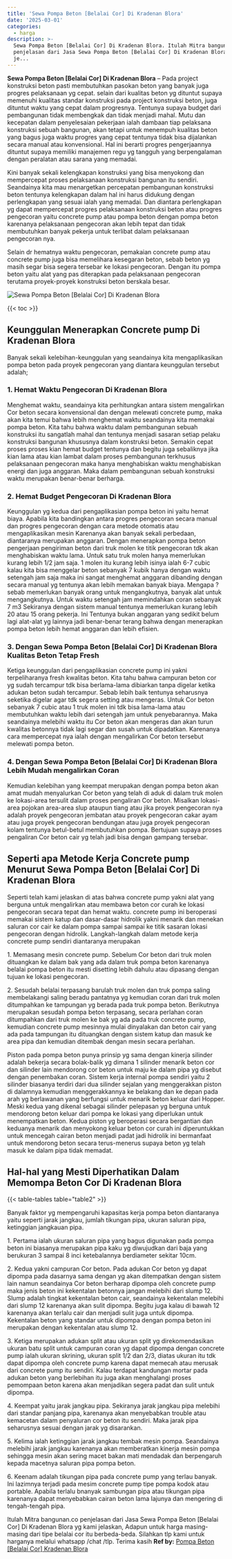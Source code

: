 ```yaml
---
title: 'Sewa Pompa Beton [Belalai Cor] Di Kradenan Blora'
date: '2025-03-01'
categories:
  - harga
description: >-
  Sewa Pompa Beton [Belalai Cor] Di Kradenan Blora. Itulah Mitra bangunan.co
  penjelasan dari Jasa Sewa Pompa Beton [Belalai Cor] Di Kradenan Blora yg kami
  je...
---
```


**Sewa Pompa Beton \[Belalai Cor\] Di Kradenan Blora** – Pada project konstruksi beton pasti membutuhkan pasokan beton yang banyak juga progres pelaksanaan yg cepat. selain dari kualitas beton yg dituntut supaya memenuhi kualitas standar konstruksi pada project konstruksi beton, juga dituntut waktu yang cepat dalam progresnya. Tentunya supaya budget dari pembangunan tidak membengkak dan tidak menjadi mahal. Mutu dan kecepatan dalam penyelesaian pekerjaan ialah dambaan tiap pelaksana konstruksi sebuah bangunan, akan tetapi untuk menempuh kualitas beton yang bagus juga waktu progres yang cepat tentunya tidak bisa dijalankan secara manual atau konvensional. Hal ini berarti progres pengerjaannya dituntut supaya memiliki manajemen regu yg tangguh yang berpengalaman dengan peralatan atau sarana yang memadai.

Kini banyak sekali kelengkapan konstruksi yang bisa menyokong dan mempercepat proses pelaksanaan konstruksi bangunan itu sendiri. Seandainya kita mau menargetkan percepatan pembangunan konstruksi beton tentunya kelengkapan dalam hal ini harus didukung dengan perlengkapan yang sesuai ialah yang memadai. Dan diantara perlengkapan yg dapat mempercepat progres pelaksanaan konstruksi beton atau progres pengecoran yaitu concrete pump atau pompa beton dengan pompa beton karenanya pelaksanaan pengecoran akan lebih tepat dan tidak membutuhkan banyak pekerja untuk terlibat dalam pelaksanaan pengecoran nya.

Selain dr hematnya waktu pengecoran, pemakaian concrete pump atau concrete pump juga bisa memelihara kesegaran beton, sebab beton yg masih segar bisa segera tersebar ke lokasi pengecoran. Dengan itu pompa beton yaitu alat yang pas diterapkan pada pelaksanaan pengecoran terutama proyek-proyek konstruksi beton berskala besar.

![Sewa Pompa Beton [Belalai Cor] Di Kradenan Blora](/images/sewa-concrete-pump-10.png)

{{< toc >}}

## Keunggulan Menerapkan Concrete pump Di Kradenan Blora

Banyak sekali kelebihan-keunggulan yang seandainya kita mengaplikasikan pompa beton pada proyek pengecoran yang diantara keunggulan tersebut adalah;

### 1\. Hemat Waktu Pengecoran Di Kradenan Blora

Menghemat waktu, seandainya kita perhitungkan antara sistem mengalirkan Cor beton secara konvensional dan dengan melewati concrete pump, maka akan kita temui bahwa lebih menghemat waktu seandainya kita memakai pompa beton. Kita tahu bahwa waktu dalam pembangunan sebuah konstruksi itu sangatlah mahal dan tentunya menjadi sasaran setiap pelaku konstruksi bangunan khususnya dalam konstruksi beton. Semakin cepat proses proses kian hemat budget tentunya dan begitu juga sebaliknya jika kian lama atau kian lambat dalam proses pembangunan terkhusus pelaksanaan pengecoran maka hanya menghabiskan waktu menghabiskan energi dan juga anggaran. Maka dalam pembangunan sebuah konstruksi waktu merupakan benar-benar berharga.

### 2\. Hemat Budget Pengecoran Di Kradenan Blora

Keunggulan yg kedua dari pengaplikasian pompa beton ini yaitu hemat biaya. Apabila kita bandingkan antara progres pengecoran secara manual dan progres pengecoran dengan cara metode otomatis atau mengaplikasikan mesin Karenanya akan banyak sekali perbedaan, diantaranya merupakan anggaran. Dengan menerapkan pompa beton pengerjaan pengiriman beton dari truk molen ke titik pengecoran tdk akan menghabiskan waktu lama. Untuk satu truk molen hanya memerlukan kurang lebih 1/2 jam saja. 1 molen itu kurang lebih isinya ialah 6-7 cubic kalau kita bisa menggelar beton sebanyak 7 kubik hanya dengan waktu setengah jam saja maka ini sangat menghemat anggaran dibanding dengan secara manual yg tentunya akan lebih memakan banyak biaya. Mengapa ? sebab memerlukan banyak orang untuk mengangkutnya, banyak alat untuk mengangkutnya. Untuk waktu setengah jam memindahkan coran sebanyak 7 m3 Sekiranya dengan sistem manual tentunya memerlukan kurang lebih 20 atau 15 orang pekerja. Ini Tentunya bukan anggaran yang sedikit belum lagi alat-alat yg lainnya jadi benar-benar terang bahwa dengan menerapkan pompa beton lebih hemat anggaran dan lebih efisien.

### 3\. Dengan Sewa Pompa Beton \[Belalai Cor\] Di Kradenan Blora Kualitas Beton Tetap Fresh

Ketiga keunggulan dari pengaplikasian concrete pump ini yakni terpeliharanya fresh kwalitas beton. Kita tahu bahwa campuran beton cor yg sudah tercampur tdk bisa berlama-lama dibiarkan tanpa digelar ketika adukan beton sudah tercampur. Sebab lebih baik tentunya seharusnya seketika digelar agar tdk segera setting atau mengeras. Untuk Cor beton sebanyak 7 cubic atau 1 truk molen ini tdk bisa lama-lama atau membutuhkan waktu lebih dari setengah jam untuk penyebarannya. Maka seandainya melebihi waktu itu Cor beton akan mengeras dan akan turun kwalitas betonnya tidak lagi segar dan susah untuk dipadatkan. Karenanya cara mempercepat nya ialah dengan mengalirkan Cor beton tersebut melewati pompa beton.

### 4\. Dengan Sewa Pompa Beton \[Belalai Cor\] Di Kradenan Blora Lebih Mudah mengalirkan Coran

Kemudian kelebihan yang keempat merupakan dengan pompa beton akan amat mudah menyalurkan Cor beton yang telah di aduk di dalam truk molen ke lokasi-area tersulit dalam proses pengaliran Cor beton. Misalkan lokasi-area pojokan area-area slup ataupun tiang atau jika proyek pengecoran nya adalah proyek pengecoran jembatan atau proyek pengecoran cakar ayam atau juga proyek pengecoran bendungan atau juga proyek pengecoran kolam tentunya betul-betul membutuhkan pompa. Bertujuan supaya proses pengaliran Cor beton cair yg telah jadi bisa dengan gampang tersebar.

## Seperti apa Metode Kerja Concrete pump Menurut Sewa Pompa Beton \[Belalai Cor\] Di Kradenan Blora

Seperti telah kami jelaskan di atas bahwa concrete pump yakni alat yang berguna untuk mengalirkan atau membawa beton cor curah ke lokasi pengecoran secara tepat dan hemat waktu. concrete pump ini beroperasi memakai sistem katup dan dasar-dasar hidrolik yakni menarik dan menekan saluran cor cair ke dalam pompa sampai sampai ke titik sasaran lokasi pengecoran dengan hidrolik. Langkah-langkah dalam metode kerja concrete pump sendiri diantaranya merupakan

1\. Memasang mesin concrete pump. Sebelum Cor beton dari truk molen dituangkan ke dalam bak yang ada dalam truk pompa beton karenanya belalai pompa beton itu mesti disetting lebih dahulu atau dipasang dengan tujuan ke lokasi pengecoran.

2\. Sesudah belalai terpasang barulah truk molen dan truk pompa saling membelakangi saling beradu pantatnya yg kemudian coran dari truk molen ditumpahkan ke tampungan yg berada pada truk pompa beton. Berikutnya merupakan sesudah pompa beton terpasang, secara perlahan coran ditumpahkan dari truk molen ke bak yg ada pada truk concrete pump, kemudian concrete pump mesinnya mulai dinyalakan dan beton cair yang ada pada tampungan itu dituangkan dengan sistem katup dan masuk ke area pipa dan kemudian ditembak dengan mesin secara perlahan.

Piston pada pompa beton punya prinsip yg sama dengan kinerja silinder adalah bekerja secara bolak-balik yg dimana 1 silinder menarik beton cor dan silinder lain mendorong cor beton untuk maju ke dalam pipa yg disebut dengan penembakan coran. Sistem kerja internal pompa sendiri yaitu 2 silinder biasanya terdiri dari dua silinder sejalan yang menggerakkan piston di dalamnya kemudian menggerakkannya ke belakang dan ke depan pada arah yg berlawanan yang berfungsi untuk menarik beton keluar dari Hopper. Meski kedua yang dikenal sebagai silinder pelepasan yg berguna untuk mendorong beton keluar dari pompa ke lokasi yang diperlukan untuk menempatkan beton. Kedua piston yg beroperasi secara bergantian dan keduanya menarik dan menyokong keluar beton cor curah ini diperuntukkan untuk mencegah cairan beton menjadi padat jadi hidrolik ini bermanfaat untuk mendorong beton secara terus-menerus supaya beton yg telah masuk ke dalam pipa tidak memadat.

## Hal-hal yang Mesti Diperhatikan Dalam Memompa Beton Cor Di Kradenan Blora

{{< table-tables table="table2" >}}

Banyak faktor yg mempengaruhi kapasitas kerja pompa beton diantaranya yaitu seperti jarak jangkau, jumlah tikungan pipa, ukuran saluran pipa, ketinggian jangkauan pipa.

1\. Pertama ialah ukuran saluran pipa yang bagus digunakan pada pompa beton ini biasanya merupakan pipa kaku yg diwujudkan dari baja yang berukuran 3 sampai 8 inci ketebalannya berdiameter sekitar 10cm.

2\. Kedua yakni campuran Cor beton. Pada adukan Cor beton yg dapat dipompa pada dasarnya sama dengan yg akan ditempatkan dengan sistem lain namun seandainya Cor beton berharap dipompa oleh concrete pump maka jenis beton ini kekentalan betonnya jangan melebihi dari slump 12. Slump adalah tingkat kekentalan beton cair, seandainya kekentalan melebihi dari slump 12 karenanya akan sulit dipompa. Begitu juga kalau di bawah 12 karenanya akan terlalu cair dan menjadi sulit juga untuk dipompa. Kekentalan beton yang standar untuk dipompa dengan pompa beton ini merupakan dengan kekentalan atau slump 12.

3\. Ketiga merupakan adukan split atau ukuran split yg direkomendasikan ukuran batu split untuk campuran coran yg dapat dipompa dengan concrete pump ialah ukuran skrining, ukuran split 1/2 dan 2/3, diatas ukuran itu tdk dapat dipompa oleh concrete pump karena dapat memecah atau merusak dari concrete pump itu sendiri. Kalau terdapat kandungan mortar pada adukan beton yang berlebihan itu juga akan menghalangi proses pemompaan beton karena akan menjadikan segera padat dan sulit untuk dipompa.

4\. Keempat yaitu jarak jangkau pipa. Sekiranya jarak jangkau pipa melebihi dari standar panjang pipa, karenanya akan menyebabkan trouble atau kemacetan dalam penyaluran cor beton itu sendiri. Maka jarak pipa seharusnya sesuai dengan jarak yg disarankan.

5\. Kelima ialah ketinggian jarak jangkau tembak mesin pompa. Seandainya melebihi jarak jangkau karenanya akan memberatkan kinerja mesin pompa sehingga mesin akan sering macet bakan mati mendadak dan berpengaruh kepada macetnya saluran pipa pompa beton.

6\. Keenam adalah tikungan pipa pada concrete pump yang terlau banyak. Ini lazimnya terjadi pada mesim concrete pump tipe pompa kodok atau portable. Apabila terlalu bnanyak sambungan pipa atau tikungan pipa karenanya dapat menyebabkan cairan beton lama lajunya dan mengering di tengah-tengah pipa.

Itulah Mitra bangunan.co penjelasan dari Jasa Sewa Pompa Beton \[Belalai Cor\] Di Kradenan Blora yg kami jelaskan, Adapun untuk harga masing-masing dari tipe belalai cor itu berbeda-beda. Silahkan tlp kami untuk harganya melalui whatsapp /chat /tlp. Terima kasih
**Ref by:** [Pompa Beton [Belalai Cor] Kradenan Blora](https://id.wikipedia.org/wiki/Pompa)
